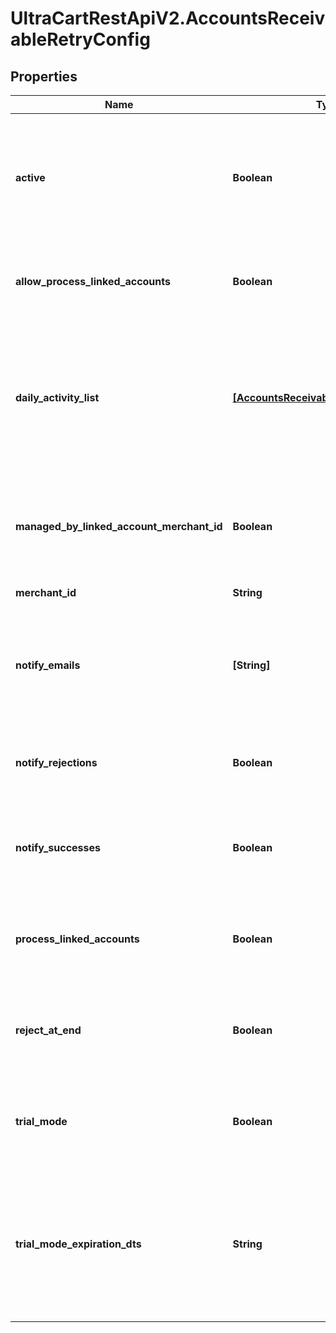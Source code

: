 # UltraCartRestApiV2.AccountsReceivableRetryConfig

## Properties
Name | Type | Description | Notes
------------ | ------------- | ------------- | -------------
**active** | **Boolean** | True if the retry should run daily.  False puts the retry service into an inactive state for this merchant. | [optional] 
**allow_process_linked_accounts** | **Boolean** | True if this account has linked accounts that it can process. | [optional] 
**daily_activity_list** | [**[AccountsReceivableRetryDayActivity]**](AccountsReceivableRetryDayActivity.md) | A list of days and what actions should take place on those days after an order reaches accounts receivable | [optional] 
**managed_by_linked_account_merchant_id** | **Boolean** | If not null, this account is managed by the specified parent merchant id. | [optional] 
**merchant_id** | **String** | UltraCart merchant ID | [optional] 
**notify_emails** | **[String]** | A list of email addresses to receive summary notifications from the retry service. | [optional] 
**notify_rejections** | **Boolean** | If true, email addresses are notified of rejections. | [optional] 
**notify_successes** | **Boolean** | If true, email addresses are notified of successful charges. | [optional] 
**process_linked_accounts** | **Boolean** | If true, all linked accounts are also processed using the same rules. | [optional] 
**reject_at_end** | **Boolean** | If true, the order is rejected the day after the last configured activity day | [optional] 
**trial_mode** | **Boolean** | True if the account is currently in trial mode.  Set to false to exit trial mode. | [optional] 
**trial_mode_expiration_dts** | **String** | The date when trial mode expires.  If this date is reached without exiting trial mode, the service will de-activate. | [optional] 


